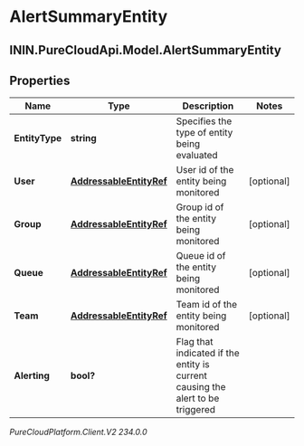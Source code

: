 # AlertSummaryEntity

## ININ.PureCloudApi.Model.AlertSummaryEntity

## Properties

|Name | Type | Description | Notes|
|------------ | ------------- | ------------- | -------------|
| **EntityType** | **string** | Specifies the type of entity being evaluated | |
| **User** | [**AddressableEntityRef**](AddressableEntityRef) | User id of the entity being monitored | [optional] |
| **Group** | [**AddressableEntityRef**](AddressableEntityRef) | Group id of the entity being monitored | [optional] |
| **Queue** | [**AddressableEntityRef**](AddressableEntityRef) | Queue id of the entity being monitored | [optional] |
| **Team** | [**AddressableEntityRef**](AddressableEntityRef) | Team id of the entity being monitored | [optional] |
| **Alerting** | **bool?** | Flag that indicated if the entity is current causing the alert to be triggered | |



_PureCloudPlatform.Client.V2 234.0.0_
